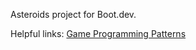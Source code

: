 Asteroids project for Boot.dev.

Helpful links:
[Game Programming Patterns](https://gameprogrammingpatterns.com/game-loop.html)
